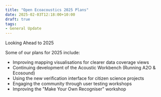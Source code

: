 ```yaml
---
title: "Open Ecoacoustics 2025 Plans"
date: 2025-02-03T12:18:00+10:00
draft: true
tags:
- General Update
---
```


Looking Ahead to 2025  

Some of our plans for 2025 include:  
- Improving mapping visualisations for clearer data coverage views  
- Continuing development of the Acoustic Workbench (Running A2O & Ecosound)  
- Using the new verification interface for citizen science projects  
- Engaging the community through user testing workshops  
- Improving the "Make Your Own Recogniser" workshop  